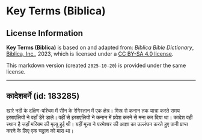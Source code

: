 # Key Terms (Biblica)

## License Information

**Key Terms (Biblica)** is based on and adapted from: _Biblica Bible Dictionary_, [Biblica, Inc.](https://www.biblica.com/), 2023, which is licensed under a [CC BY-SA 4.0 license](https://creativecommons.org/licenses/by-sa/4.0/legalcode.en).

This markdown version (created `2025-10-20`) is provided under the same license.



--------------------------------

## कादेशबर्ने (id: 183285)

खारे नदी के दक्षिण\-पश्चिम में सीन के रेगिस्तान में एक क्षेत्र। मिस्र से कनान तक यात्रा करते समय इस्राएलियों ने वहाँ डेरे डाले। वहीं से इस्राएलियों ने कनान में प्रवेश करने से मना कर दिया था। कादेश वही स्थान है जहाँ मरियम की मृत्यु हुई थी। यहीं मूसा ने परमेश्वर की आज्ञा का उल्लंघन करते हुए पानी प्राप्त करने के लिए एक चट्टान को मारा था।


